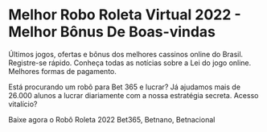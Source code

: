 # Melhor Robo Roleta Virtual 2022 - Melhor Bônus De Boas-vindas


Últimos jogos, ofertas e bônus dos melhores cassinos online do Brasil. Registre-se rápido. Conheça todas as notícias sobre a Lei do jogo online. Melhores formas de pagamento.

Está procurando um robô para Bet 365 e lucrar? Já ajudamos mais de 26.000 alunos a lucrar diariamente com a nossa estratégia secreta. Acesso vitalício?

Baixe agora o Robô Roleta 2022 Bet365, Betnano, Betnacional

